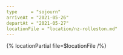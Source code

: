 ```yaml
---
type     = "sojourn"
arriveAt = "2021-05-26"
departAt = "2021-05-27"
locationFile = "location/nz-rolleston.md"
---
```


{% locationPartial file=$locationFile /%}
